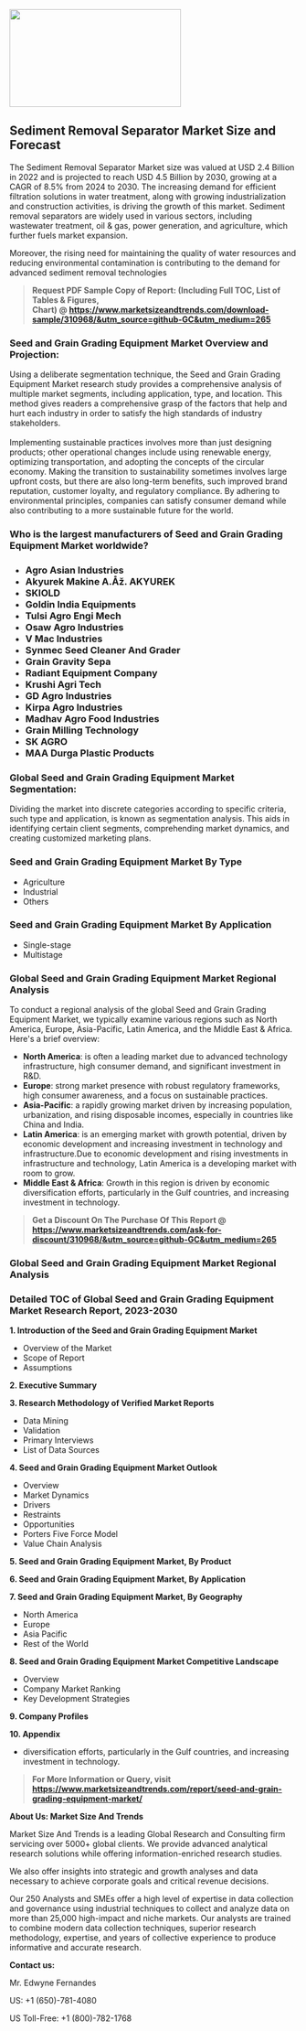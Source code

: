 <p><img class="alignnone size-medium wp-image-20088" src="https://ffe5etoiles.com/wp-content/uploads/2024/12/MST1-300x171.png" alt="" width="300" height="171" /></p><h2>Sediment Removal Separator Market Size and Forecast</h2><p>The Sediment Removal Separator Market size was valued at USD 2.4 Billion in 2022 and is projected to reach USD 4.5 Billion by 2030, growing at a CAGR of 8.5% from 2024 to 2030. The increasing demand for efficient filtration solutions in water treatment, along with growing industrialization and construction activities, is driving the growth of this market. Sediment removal separators are widely used in various sectors, including wastewater treatment, oil & gas, power generation, and agriculture, which further fuels market expansion.</p><p>Moreover, the rising need for maintaining the quality of water resources and reducing environmental contamination is contributing to the demand for advanced sediment removal technologies</p><blockquote id="" class=""><strong>Request PDF Sample Copy of Report: (Including Full TOC, List of Tables &amp; Figures, Chart)&nbsp;@&nbsp;<strong><a href="https://www.marketsizeandtrends.com/download-sample/310968/&utm_source=github-GC&utm_medium=265" target="_blank">https://www.marketsizeandtrends.com/download-sample/310968/&utm_source=github-GC&utm_medium=265</a></strong></strong></blockquote><h3 id="" class="">Seed and Grain Grading Equipment Market&nbsp;Overview and Projection:</h3><p id="" class="">Using a deliberate segmentation technique, the Seed and Grain Grading Equipment Market research study provides a comprehensive analysis of multiple market segments, including application, type, and location. This method gives readers a comprehensive grasp of the factors that help and hurt each industry in order to satisfy the high standards of industry stakeholders. <br /> <br />Implementing sustainable practices involves more than just designing products; other operational changes include using renewable energy, optimizing transportation, and adopting the concepts of the circular economy. Making the transition to sustainability sometimes involves large upfront costs, but there are also long-term benefits, such improved brand reputation, customer loyalty, and regulatory compliance. By adhering to environmental principles, companies can satisfy consumer demand while also contributing to a more sustainable future for the world.</p><h3 id="" class="">Who is the largest manufacturers of&nbsp;Seed and Grain Grading Equipment Market worldwide?</h3><h3 class=""><p><ul><li>Agro Asian Industries </li><li> Akyurek Makine A.Åž. AKYUREK </li><li> SKIOLD </li><li> Goldin India Equipments </li><li> Tulsi Agro Engi Mech </li><li> Osaw Agro Industries </li><li> V Mac Industries </li><li> Synmec Seed Cleaner And Grader </li><li> Grain Gravity Sepa </li><li> Radiant Equipment Company </li><li> Krushi Agri Tech </li><li> GD Agro Industries </li><li> Kirpa Agro Industries </li><li> Madhav Agro Food Industries </li><li> Grain Milling Technology </li><li> SK AGRO </li><li> MAA Durga Plastic Products</li></ul></p></h3><h3 id="" class="">Global&nbsp;Seed and Grain Grading Equipment Market Segmentation:</h3><p id="" class="">Dividing the market into discrete categories according to specific criteria, such type and application, is known as segmentation analysis. This aids in identifying certain client segments, comprehending market dynamics, and creating customized marketing plans.</p><h3 id="" class="">Seed and Grain Grading Equipment Market&nbsp;By Type</h3><p><p><ul><li>Agriculture</li><li> Industrial</li><li> Others</p></li></ul></p></p><h3 id="" class="">Seed and Grain Grading Equipment Market&nbsp;By Application</h3><p class=""><p><ul><li>Single-stage</li><li> Multistage</li></ul></p></p><h3 id="" class="">Global Seed and Grain Grading Equipment Market Regional Analysis</h3><p id="" class="">To conduct a regional analysis of the global Seed and Grain Grading Equipment Market, we typically examine various regions such as North America, Europe, Asia-Pacific, Latin America, and the Middle East &amp; Africa. Here's a brief overview:</p><ul><li><strong>North America</strong>: is often a leading market due to advanced technology infrastructure, high consumer demand, and significant investment in R&amp;D.</li><li><strong>Europe</strong>: strong market presence with robust regulatory frameworks, high consumer awareness, and a focus on sustainable practices.</li><li><strong>Asia-Pacific</strong>: a rapidly growing market driven by increasing population, urbanization, and rising disposable incomes, especially in countries like China and India.</li><li><strong>Latin America</strong>: is an emerging market with growth potential, driven by economic development and increasing investment in technology and infrastructure.Due to economic development and rising investments in infrastructure and technology, Latin America is a developing market with room to grow.</li><li><strong>Middle East &amp; Africa</strong>: Growth in this region is driven by economic diversification efforts, particularly in the Gulf countries, and increasing investment in technology.</li></ul><blockquote id="" class=""><strong>Get a Discount On The Purchase Of This Report @ <strong><a href="https://www.marketsizeandtrends.com/ask-for-discount/310968/&utm_source=github-GC&utm_medium=265" target="_blank">https://www.marketsizeandtrends.com/ask-for-discount/310968/&utm_source=github-GC&utm_medium=265</a></strong></strong></blockquote><h3 id="" class="">Global Seed and Grain Grading Equipment Market Regional Analysis</h3><h3 id="" class="">Detailed TOC of Global Seed and Grain Grading Equipment Market Research Report, 2023-2030</h3><p id="" class=""><strong>1. Introduction of the Seed and Grain Grading Equipment Market</strong></p><ul><li>Overview of the Market</li><li>Scope of Report</li><li>Assumptions</li></ul><p id="" class=""><strong>2. Executive Summary</strong></p><p id="" class=""><strong>3. Research Methodology of Verified Market Reports</strong></p><ul><li>Data Mining</li><li>Validation</li><li>Primary Interviews</li><li>List of Data Sources</li></ul><p id="" class=""><strong>4. Seed and Grain Grading Equipment Market Outlook</strong></p><ul><li>Overview</li><li>Market Dynamics</li><li>Drivers</li><li>Restraints</li><li>Opportunities</li><li>Porters Five Force Model</li><li>Value Chain Analysis</li></ul><p id="" class=""><strong>5. Seed and Grain Grading Equipment Market, By Product</strong></p><p id="" class=""><strong>6. Seed and Grain Grading Equipment Market, By Application</strong></p><p id="" class=""><strong>7. Seed and Grain Grading Equipment Market, By Geography</strong></p><ul><li>North America</li><li>Europe</li><li>Asia Pacific</li><li>Rest of the World</li></ul><p id="" class=""><strong>8. Seed and Grain Grading Equipment Market Competitive Landscape</strong></p><ul><li>Overview</li><li>Company Market Ranking</li><li>Key Development Strategies</li></ul><p id="" class=""><strong>9. Company Profiles</strong></p><p id="" class=""><strong>10. Appendix</strong></p><ul><li>diversification efforts, particularly in the Gulf countries, and increasing investment in technology.</li></ul><blockquote id="" class=""><strong>For More Information or Query, visit <strong><strong><a href="https://www.marketsizeandtrends.com/report/seed-and-grain-grading-equipment-market/" target="_blank">https://www.marketsizeandtrends.com/report/seed-and-grain-grading-equipment-market/</a></strong></strong></strong></blockquote><p id="" class=""><strong>About Us: Market Size And Trends</strong></p><p id="" class="">Market Size And Trends is a leading Global Research and Consulting firm servicing over 5000+ global clients. We provide advanced analytical research solutions while offering information-enriched research studies.</p><p id="" class="">We also offer insights into strategic and growth analyses and data necessary to achieve corporate goals and critical revenue decisions.</p><p id="" class="">Our 250 Analysts and SMEs offer a high level of expertise in data collection and governance using industrial techniques to collect and analyze data on more than 25,000 high-impact and niche markets. Our analysts are trained to combine modern data collection techniques, superior research methodology, expertise, and years of collective experience to produce informative and accurate research.</p><p id="" class=""><strong>Contact us:</strong></p><p id="" class="">Mr. Edwyne Fernandes</p><p id="" class="">US: +1 (650)-781-4080</p><p id="" class="">US Toll-Free: +1 (800)-782-1768</p>

